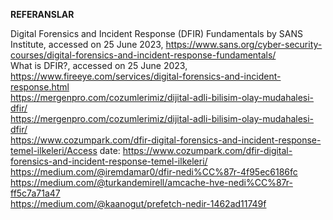 **REFERANSLAR** <br/>

Digital Forensics and Incident Response (DFIR) Fundamentals by SANS Institute, accessed on 25 June 2023, https://www.sans.org/cyber-security-courses/digital-forensics-and-incident-response-fundamentals/ <br/>
What is DFIR?, accessed on 25 June 2023, https://www.fireeye.com/services/digital-forensics-and-incident-response.html  <br/>
https://mergenpro.com/cozumlerimiz/dijital-adli-bilisim-olay-mudahalesi-dfir/  <br/>
https://mergenpro.com/cozumlerimiz/dijital-adli-bilisim-olay-mudahalesi-dfir/  <br/>
https://www.cozumpark.com/dfir-digital-forensics-and-incident-response-temel-ilkeleri/Access date: https://www.cozumpark.com/dfir-digital-forensics-and-incident-response-temel-ilkeleri/  <br/>
https://medium.com/@iremdamar0/dfir-nedi%CC%87r-4f95ec6186fc   <br/>
https://medium.com/@turkandemirell/amcache-hve-nedi%CC%87r-ff5c7a71a47   <br/>
https://medium.com/@kaanogut/prefetch-nedir-1462ad11749f   <br/>
